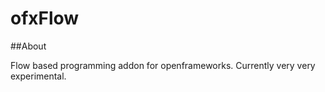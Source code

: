 # ofxFlow

##About

Flow based programming addon for openframeworks. Currently very very experimental.